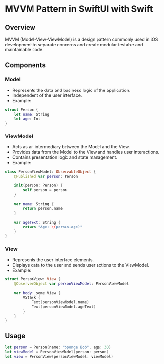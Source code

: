 # MVVM Pattern in SwiftUI with Swift

## Overview

MVVM (Model-View-ViewModel) is a design pattern commonly used in iOS development to separate concerns and create modular testable and maintainable code.

## Components

### Model
- Represents the data and business logic of the application.
- Independent of the user interface.
- Example: 

```swift
struct Person {
    let name: String
    let age: Int
}
```

### ViewModel
- Acts as an intermediary between the Model and the View.
- Provides data from the Model to the View and handles user interactions.
- Contains presentation logic and state management.
- Example:

```swift
class PersonViewModel: ObservableObject {
    @Published var person: Person
    
    init(person: Person) {
        self.person = person
    }
    
    var name: String {
        return person.name
    }
    
    var ageText: String {
        return "Age: \(person.age)"
    }
}
```

### View
- Represents the user interface elements.
- Displays data to the user and sends user actions to the ViewModel.
- Example:

```swift
struct PersonView: View {
    @ObservedObject var personViewModel: PersonViewModel
    
    var body: some View {
        VStack {
            Text(personViewModel.name)
            Text(personViewModel.ageText)
        }
    }
}
```

## Usage

```swift
let person = Person(name: "Sponge Bob", age: 30)
let viewModel = PersonViewModel(person: person)
let view = PersonView(personViewModel: viewModel)
```
